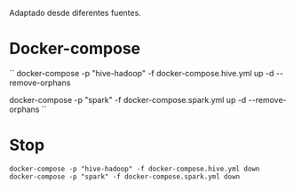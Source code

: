 Adaptado desde diferentes fuentes.

# Docker-compose

``
docker-compose -p "hive-hadoop" -f docker-compose.hive.yml up -d --remove-orphans   

docker-compose -p "spark" -f docker-compose.spark.yml up -d --remove-orphans 
``


# Stop
``
docker-compose -p "hive-hadoop" -f docker-compose.hive.yml down
docker-compose -p "spark" -f docker-compose.spark.yml down ``
